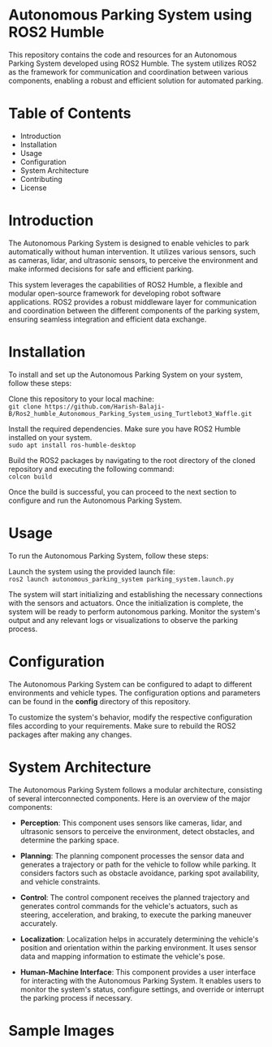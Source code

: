 # Autonomous Parking System using ROS2 Humble
This repository contains the code and resources for an Autonomous Parking System developed using ROS2 Humble. The system utilizes ROS2 as the framework for communication and coordination between various components, enabling a robust and efficient solution for automated parking.

# Table of Contents
- Introduction
- Installation
- Usage
- Configuration
- System Architecture
- Contributing
- License

# Introduction
The Autonomous Parking System is designed to enable vehicles to park automatically without human intervention. It utilizes various sensors, such as cameras, lidar, and ultrasonic sensors, to perceive the environment and make informed decisions for safe and efficient parking.

This system leverages the capabilities of ROS2 Humble, a flexible and modular open-source framework for developing robot software applications. ROS2 provides a robust middleware layer for communication and coordination between the different components of the parking system, ensuring seamless integration and efficient data exchange.

# Installation
To install and set up the Autonomous Parking System on your system, follow these steps:

Clone this repository to your local machine:
<br>
` git clone https://github.com/Harish-Balaji-B/Ros2_humble_Autonomous_Parking_System_using_Turtlebot3_Waffle.git `<br>

Install the required dependencies. Make sure you have ROS2 Humble installed on your system.<br>
`sudo apt install ros-humble-desktop`<br>

Build the ROS2 packages by navigating to the root directory of the cloned repository and executing the following command:<br>
`colcon build`<br>

Once the build is successful, you can proceed to the next section to configure and run the Autonomous Parking System.

# Usage
To run the Autonomous Parking System, follow these steps:

Launch the system using the provided launch file:<br>
`ros2 launch autonomous_parking_system parking_system.launch.py`<br>

The system will start initializing and establishing the necessary connections with the sensors and actuators.
Once the initialization is complete, the system will be ready to perform autonomous parking.
Monitor the system's output and any relevant logs or visualizations to observe the parking process.

# Configuration
The Autonomous Parking System can be configured to adapt to different environments and vehicle types. The configuration options and parameters can be found in the <strong>config</strong> directory of this repository.

To customize the system's behavior, modify the respective configuration files according to your requirements. Make sure to rebuild the ROS2 packages after making any changes.

# System Architecture
The Autonomous Parking System follows a modular architecture, consisting of several interconnected components. Here is an overview of the major components:

- <strong>Perception</strong>: This component uses sensors like cameras, lidar, and ultrasonic sensors to perceive the environment, detect obstacles, and determine the parking space.

- <strong>Planning</strong>: The planning component processes the sensor data and generates a trajectory or path for the vehicle to follow while parking. It considers factors such as obstacle avoidance, parking spot availability, and vehicle constraints.

- <strong>Control</strong>: The control component receives the planned trajectory and generates control commands for the vehicle's actuators, such as steering, acceleration, and braking, to execute the parking maneuver accurately.

- <strong>Localization</strong>: Localization helps in accurately determining the vehicle's position and orientation within the parking environment. It uses sensor data and mapping information to estimate the vehicle's pose.

- <strong>Human-Machine Interface</strong>: This component provides a user interface for interacting with the Autonomous Parking System. It enables users to monitor the system's status, configure settings, and override or interrupt the parking process if necessary.

# Sample Images



